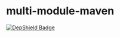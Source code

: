 # multi-module-maven
[![DepShield Badge](https://depshield.sonatype.org/badges/depshield-prod/multi-module-maven2/depshield.svg)](https://sonatype.github.io/depshield-github-pages)

